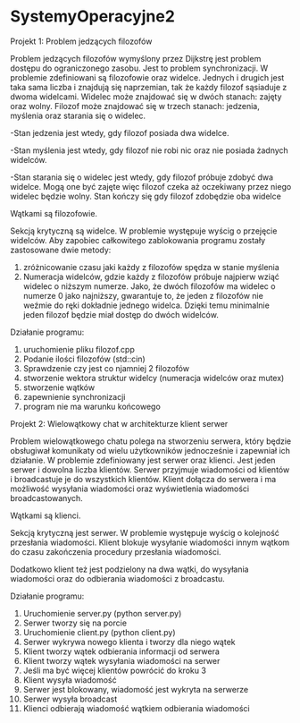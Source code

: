 # SystemyOperacyjne2

Projekt 1: Problem jedzących filozofów

Problem jedzących filozofów wymyślony przez Dijkstrę jest problem dostępu do ograniczonego zasobu. Jest to problem synchronizacji. 
W problemie zdefiniowani są filozofowie oraz widelce. Jednych i drugich jest taka sama liczba i znajdują się naprzemian, tak że każdy filozof sąsiaduje z dwoma widelcami. Widelec może znajdować się w dwóch stanach: zajęty oraz wolny. Filozof może znajdować się w trzech stanach: jedzenia, myślenia oraz starania się o widelec. 

-Stan jedzenia jest wtedy, gdy filozof posiada dwa widelce.

-Stan myślenia jest wtedy, gdy filozof nie robi nic oraz nie posiada żadnych widelców.

-Stan starania się o widelec jest wtedy, gdy filozof próbuje zdobyć dwa widelce. Mogą one być zajęte więc filozof czeka aż oczekiwany przez niego widelec będzie wolny. Stan kończy się gdy filozof zdobędzie oba widelce

Wątkami są filozofowie.

Sekcją krytyczną są widelce. W problemie występuje wyścig o przejęcie widelców. Aby zapobiec całkowitego zablokowania programu zostały zastosowane dwie metody:
1. zróżnicowanie czasu jaki każdy z filozofów spędza w stanie myślenia
2. Numeracja widelców, gdzie każdy z filozofów próbuje najpierw wziąć widelec o niższym numerze.
Jako, że dwóch filozofów ma widelec o numerze 0 jako najniższy, gwarantuje to, że jeden z filozofów nie weźmie do ręki dokładnie jednego widelca. Dzięki temu minimalnie jeden filozof będzie miał dostęp do dwóch widelców.


Działanie programu:
1. uruchomienie pliku filozof.cpp
2. Podanie ilości filozofów (std::cin)
3. Sprawdzenie czy jest co njamniej 2 filozofów
4. stworzenie wektora struktur widelcy (numeracja widelców oraz mutex)
5. stworzenie wątków
6. zapewnienie synchronizacji
7. program nie ma warunku końcowego

Projekt 2: Wielowątkowy chat w architekturze klient serwer

Problem wielowątkowego chatu polega na stworzeniu serwera, który będzie obsługiwał komunikaty od wielu użytkowników jednocześnie i zapewniał ich działanie.
W problemie zdefiniowany jest serwer oraz klienci. Jest jeden serwer i dowolna liczba klientów. Serwer przyjmuje wiadomości od klientów i broadcastuje je do wszystkich klientów. Klient dołącza do serwera i ma możliwość wysyłania wiadomości oraz wyświetlenia wiadomości broadcastowanych.

Wątkami są klienci.

Sekcją krytyczną jest serwer. W problemie występuje wyścig o kolejność przesłania wiadomości. Klient blokuje wysyłanie wiadomości innym wątkom do czasu zakończenia procedury przesłania wiadomości.

Dodatkowo klient też jest podzielony na dwa wątki, do wysyłania wiadomości oraz do odbierania wiadomości z broadcastu. 

Działanie programu:
1. Uruchomienie server.py (python server.py)
2. Serwer tworzy się na porcie
3. Uruchomienie client.py (python client.py)
4. Serwer wykrywa nowego klienta i tworzy dla niego wątek
5. Klient tworzy wątek odbierania informacji od serwera
6. Klient tworzy wątek wysyłania wiadomości na serwer
7. Jeśli ma być więcej klientów powrócić do kroku 3
8. Klient wysyła wiadomość
9. Serwer jest blokowany, wiadomość jest wykryta na serwerze
10. Serwer wysyła broadcast
11. Klienci odbierają wiadomość wątkiem odbierania wiadomości
